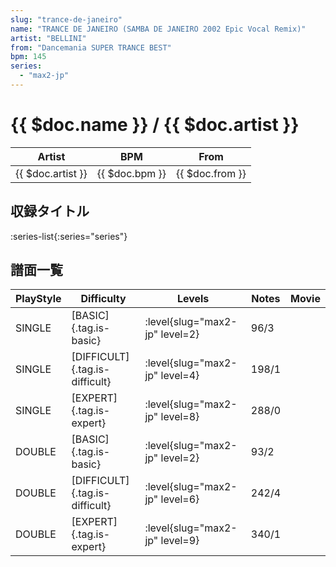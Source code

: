 ```yaml
---
slug: "trance-de-janeiro"
name: "TRANCE DE JANEIRO (SAMBA DE JANEIRO 2002 Epic Vocal Remix)"
artist: "BELLINI"
from: "Dancemania SUPER TRANCE BEST"
bpm: 145
series:
  - "max2-jp"
---
```


# {{ $doc.name }} / {{ $doc.artist }}

|Artist|BPM|From|
|------|---|----|
|{{ $doc.artist }}|{{ $doc.bpm }}|{{ $doc.from }}|

## 収録タイトル

:series-list{:series="series"}

## 譜面一覧

|PlayStyle|Difficulty|Levels|Notes|Movie|
|---------|----------|------|-----|-----|
|SINGLE|[BASIC]{.tag.is-basic}|:level{slug="max2-jp" level=2}|96/3||
|SINGLE|[DIFFICULT]{.tag.is-difficult}|:level{slug="max2-jp" level=4}|198/1||
|SINGLE|[EXPERT]{.tag.is-expert}|:level{slug="max2-jp" level=8}|288/0||
|DOUBLE|[BASIC]{.tag.is-basic}|:level{slug="max2-jp" level=2}|93/2||
|DOUBLE|[DIFFICULT]{.tag.is-difficult}|:level{slug="max2-jp" level=6}|242/4||
|DOUBLE|[EXPERT]{.tag.is-expert}|:level{slug="max2-jp" level=9}|340/1||
